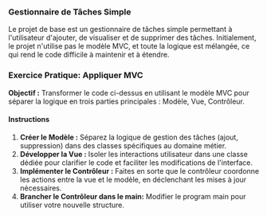 ### Gestionnaire de Tâches Simple

Le projet de base est un gestionnaire de tâches simple permettant à l'utilisateur d'ajouter, de visualiser et de supprimer des tâches. Initialement, le projet n'utilise pas le modèle MVC, et toute la logique est mélangée, ce qui rend le code difficile à maintenir et à étendre.


### Exercice Pratique: Appliquer MVC

**Objectif :** Transformer le code ci-dessus en utilisant le modèle MVC pour séparer la logique en trois parties principales : Modèle, Vue, Contrôleur.

#### Instructions

1. **Créer le Modèle :** Séparez la logique de gestion des tâches (ajout, suppression) dans des classes spécifiques au domaine métier.
2. **Développer la Vue :** Isoler les interactions utilisateur dans une classe dédiée pour clarifier le code et faciliter les modifications de l'interface.
3. **Implémenter le Contrôleur :** Faites en sorte que le contrôleur coordonne les actions entre la vue et le modèle, en déclenchant les mises à jour nécessaires.
4. **Brancher le Contrôleur dans le main:** Modifier le program main pour utiliser votre nouvelle structure.
